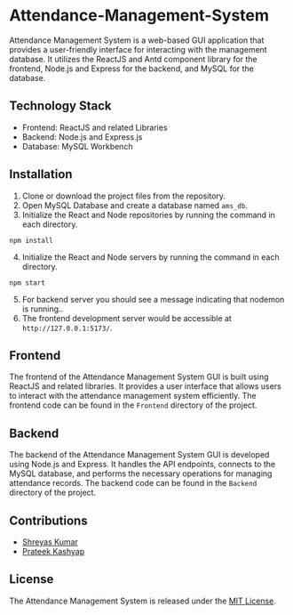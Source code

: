 # Attendance-Management-System

Attendance Management System is a web-based GUI application that provides a user-friendly interface for interacting with the management database. It utilizes the ReactJS and Antd component library for the frontend, Node.js and Express for the backend, and MySQL for the database.

## Technology Stack

- Frontend: ReactJS and related Libraries
- Backend: Node.js and Express.js
- Database: MySQL Workbench

## Installation

1. Clone or download the project files from the repository.
2. Open MySQL Database and create a database named `ams_db`.
3. Initialize the React and Node repositories by running the command in each directory.

```shell
npm install
```

4. Initialize the React and Node servers by running the command in each directory.

```shell
npm start
```

5. For backend server you should see a message indicating that nodemon is running..
6. The frontend development server would be accessible at `http://127.0.0.1:5173/`.

## Frontend

The frontend of the Attendance Management System GUI is built using ReactJS and related libraries. It provides a user interface that allows users to interact with the attendance management system efficiently. The frontend code can be found in the `Frontend` directory of the project.

## Backend

The backend of the Attendance Management System GUI is developed using Node.js and Express. It handles the API endpoints, connects to the MySQL database, and performs the necessary operations for managing attendance records. The backend code can be found in the `Backend` directory of the project.

## Contributions

- [Shreyas Kumar](https://github.com/shreyas23sk)
- [Prateek Kashyap](https://github.com/bit-by-bits)

## License

The Attendance Management System is released under the [MIT License](LICENSE).
